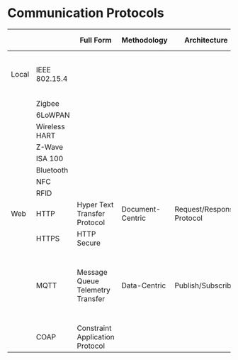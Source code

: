 # Communication Protocols

|       |               | Full Form                        | Methodology      | Architecture              | Participants                              | Complexity | Data Format           | Message size | Port #       | Secure | Methods                | Lightweight | Designed for                                                              |
| ----- | ------------- | -------------------------------- | ---------------- | ------------------------- | ----------------------------------------- | ---------- | --------------------- | ------------ | ------------ | ------ | ---------------------- | ----------- | ------------------------------------------------------------------------- |
| Local | IEEE 802.15.4 |                                  |                  |                           |                                           |            |                       |              |              |        |                        | ✅           | low power<br>low cost<br>low speed<br>neighboring devices                 |
|       | Zigbee        |                                  |                  |                           |                                           |            |                       |              |              |        |                        |             |                                                                           |
|       | 6LoWPAN       |                                  |                  |                           |                                           |            |                       |              |              |        |                        |             |                                                                           |
|       | Wireless HART |                                  |                  |                           |                                           |            |                       |              |              |        |                        |             |                                                                           |
|       | Z-Wave        |                                  |                  |                           |                                           |            |                       |              |              |        |                        |             |                                                                           |
|       | ISA 100       |                                  |                  |                           |                                           |            |                       |              |              |        |                        |             |                                                                           |
|       | Bluetooth     |                                  |                  |                           |                                           |            |                       |              |              |        |                        |             |                                                                           |
|       | NFC           |                                  |                  |                           |                                           |            |                       |              |              |        |                        |             |                                                                           |
|       | RFID          |                                  |                  |                           |                                           |            |                       |              |              |        |                        |             |                                                                           |
| Web   | HTTP          | Hyper Text Transfer Protocol     | Document-Centric | Request/Response Protocol | - Client<br/>- Server                     | Complex    | ASCII                 | Large        | 80<br />8080 | ❌      | GET<br />PUT<br />POST | ❌           |                                                                           |
|       | HTTPS         | HTTP Secure                      |                  |                           |                                           |            |                       |              | 443          | ✅      |                        | ❌           |                                                                           |
|       | MQTT          | Message Queue Telemetry Transfer | Data-Centric     | Publish/Subscribe         | - Publisher<br/>- Broker<br/>- Subscriber | Simple     | Binary with 2B header | Small        | 1883         | ✅      |                        | ✅           | Devices: constrained<br>Networks: low-bandwidth, high-latency, unreliable |
|       | COAP          | Constraint Application Protocol  |                  |                           |                                           |            |                       |              |              |        |                        |             |                                                                           |

